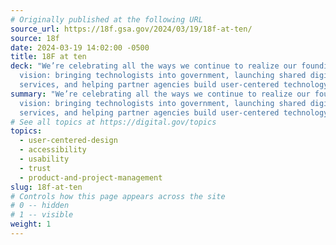 ```yaml
---
# Originally published at the following URL
source_url: https://18f.gsa.gov/2024/03/19/18f-at-ten/
source: 18f
date: 2024-03-19 14:02:00 -0500
title: 18F at ten
deck: "We’re celebrating all the ways we continue to realize our founding
  vision: bringing technologists into government, launching shared digital
  services, and helping partner agencies build user-centered technology."
summary: "We’re celebrating all the ways we continue to realize our founding
  vision: bringing technologists into government, launching shared digital
  services, and helping partner agencies build user-centered technology."
# See all topics at https://digital.gov/topics
topics:
  - user-centered-design
  - accessibility
  - usability
  - trust
  - product-and-project-management
slug: 18f-at-ten
# Controls how this page appears across the site
# 0 -- hidden
# 1 -- visible
weight: 1
---
```


